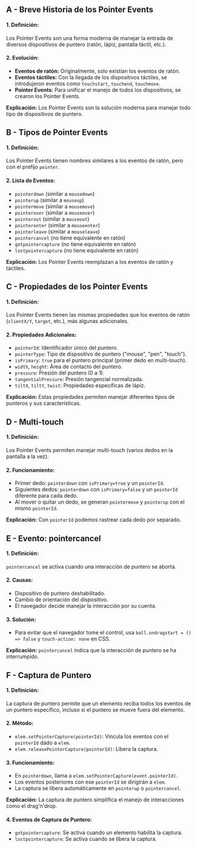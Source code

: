 ## A - Breve Historia de los Pointer Events

#### 1. **Definición:**

Los Pointer Events son una forma moderna de manejar la entrada de diversos dispositivos de puntero (ratón, lápiz, pantalla táctil, etc.).

#### 2. **Evolución:**

- **Eventos de ratón:** Originalmente, solo existían los eventos de ratón.
- **Eventos táctiles:** Con la llegada de los dispositivos táctiles, se introdujeron eventos como `touchstart`, `touchend`, `touchmove`.
- **Pointer Events:** Para unificar el manejo de todos los dispositivos, se crearon los Pointer Events.

**Explicación:**
Los Pointer Events son la solución moderna para manejar todo tipo de dispositivos de puntero.

## B - Tipos de Pointer Events

#### 1. **Definición:**

Los Pointer Events tienen nombres similares a los eventos de ratón, pero con el prefijo `pointer`.

#### 2. **Lista de Eventos:**

- `pointerdown` (similar a `mousedown`)
- `pointerup` (similar a `mouseup`)
- `pointermove` (similar a `mousemove`)
- `pointerover` (similar a `mouseover`)
- `pointerout` (similar a `mouseout`)
- `pointerenter` (similar a `mouseenter`)
- `pointerleave` (similar a `mouseleave`)
- `pointercancel` (no tiene equivalente en ratón)
- `gotpointercapture` (no tiene equivalente en ratón)
- `lostpointercapture` (no tiene equivalente en ratón)

**Explicación:**
Los Pointer Events reemplazan a los eventos de ratón y táctiles.

## C - Propiedades de los Pointer Events

#### 1. **Definición:**

Los Pointer Events tienen las mismas propiedades que los eventos de ratón (`clientX/Y`, `target`, etc.), más algunas adicionales.

#### 2. **Propiedades Adicionales:**

- `pointerId`: Identificador único del puntero.
- `pointerType`: Tipo de dispositivo de puntero ("mouse", "pen", "touch").
- `isPrimary`: `true` para el puntero principal (primer dedo en multi-touch).
- `width`, `height`: Área de contacto del puntero.
- `pressure`: Presión del puntero (0 a 1).
- `tangentialPressure`: Presión tangencial normalizada.
- `tiltX`, `tiltY`, `twist`: Propiedades específicas de lápiz.

**Explicación:**
Estas propiedades permiten manejar diferentes tipos de punteros y sus características.

## D - Multi-touch

#### 1. **Definición:**

Los Pointer Events permiten manejar multi-touch (varios dedos en la pantalla a la vez).

#### 2. **Funcionamiento:**

- Primer dedo: `pointerdown` con `isPrimary=true` y un `pointerId`.
- Siguientes dedos: `pointerdown` con `isPrimary=false` y un `pointerId` diferente para cada dedo.
- Al mover o quitar un dedo, se generan `pointermove` y `pointerup` con el mismo `pointerId`.

**Explicación:**
Con `pointerId` podemos rastrear cada dedo por separado.

## E - Evento: pointercancel

#### 1. **Definición:**

`pointercancel` se activa cuando una interacción de puntero se aborta.

#### 2. **Causas:**

- Dispositivo de puntero deshabilitado.
- Cambio de orientación del dispositivo.
- El navegador decide manejar la interacción por su cuenta.

#### 3. **Solución:**

- Para evitar que el navegador tome el control, usa `ball.ondragstart = () => false` y `touch-action: none` en CSS.

**Explicación:**
`pointercancel` indica que la interacción de puntero se ha interrumpido.

## F - Captura de Puntero

#### 1. **Definición:**

La captura de puntero permite que un elemento reciba todos los eventos de un puntero específico, incluso si el puntero se mueve fuera del elemento.

#### 2. **Método:**

- `elem.setPointerCapture(pointerId)`: Vincula los eventos con el `pointerId` dado a `elem`.
- `elem.releasePointerCapture(pointerId)`: Libera la captura.

#### 3. **Funcionamiento:**

- En `pointerdown`, llama a `elem.setPointerCapture(event.pointerId)`.
- Los eventos posteriores con ese `pointerId` se dirigirán a `elem`.
- La captura se libera automáticamente en `pointerup` o `pointercancel`.

**Explicación:**
La captura de puntero simplifica el manejo de interacciones como el drag'n'drop.

#### 4. **Eventos de Captura de Puntero:**

- `gotpointercapture`: Se activa cuando un elemento habilita la captura.
- `lostpointercapture`: Se activa cuando se libera la captura.
